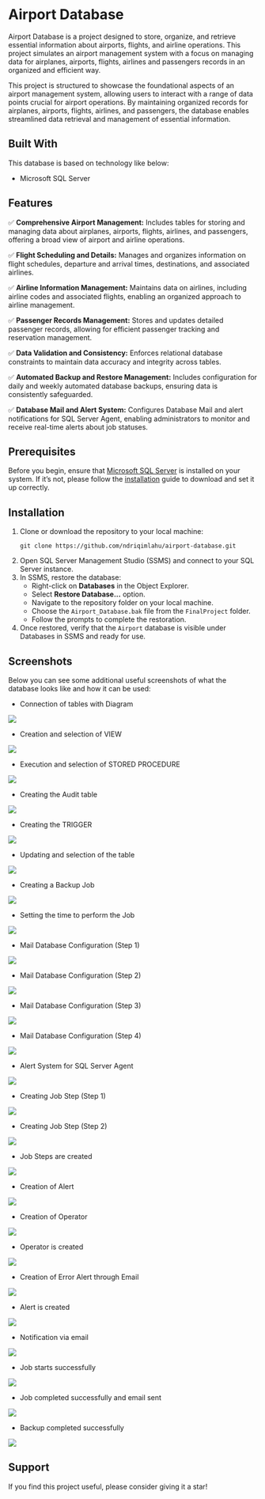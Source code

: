 # Airport Database

Airport Database is a project designed to store, organize, and retrieve essential information about airports, flights, and airline operations. This project simulates an airport management system with a focus on managing data for airplanes, airports, flights, airlines and passengers records in an organized and efficient way.

This project is structured to showcase the foundational aspects of an airport management system, allowing users to interact with a range of data points crucial for airport operations. By maintaining organized records for airplanes, airports, flights, airlines, and passengers, the database enables streamlined data retrieval and management of essential information.

## Built With

This database is based on technology like below:
* Microsoft SQL Server

## Features

✅ **Comprehensive Airport Management:** Includes tables for storing and managing data about airplanes, airports, flights, airlines, and passengers, offering a broad view of airport and airline operations.

✅ **Flight Scheduling and Details:** Manages and organizes information on flight schedules, departure and arrival times, destinations, and associated airlines.

✅ **Airline Information Management:** Maintains data on airlines, including airline codes and associated flights, enabling an organized approach to airline management.

✅ **Passenger Records Management:** Stores and updates detailed passenger records, allowing for efficient passenger tracking and reservation management.

✅ **Data Validation and Consistency:** Enforces relational database constraints to maintain data accuracy and integrity across tables.

✅ **Automated Backup and Restore Management:** Includes configuration for daily and weekly automated database backups, ensuring data is consistently safeguarded.

✅ **Database Mail and Alert System:** Configures Database Mail and alert notifications for SQL Server Agent, enabling administrators to monitor and receive real-time alerts about job statuses.

## Prerequisites

Before you begin, ensure that [Microsoft SQL Server](https://www.microsoft.com/en-us/sql-server/sql-server-downloads) is installed on your system. If it’s not, please follow the [installation](https://learn.microsoft.com/en-us/sql/database-engine/install-windows/install-sql-server) guide to download and set it up correctly.

## Installation

1. Clone or download the repository to your local machine:
   ```
   git clone https://github.com/ndriqimlahu/airport-database.git
   ```
2. Open SQL Server Management Studio (SSMS) and connect to your SQL Server instance.
3. In SSMS, restore the database:
    - Right-click on **Databases** in the Object Explorer.
    - Select **Restore Database...** option.
    - Navigate to the repository folder on your local machine.
    - Choose the `Airport_Database.bak` file from the `FinalProject` folder.
    - Follow the prompts to complete the restoration.
4. Once restored, verify that the `Airport` database is visible under Databases in SSMS and ready for use.

## Screenshots

Below you can see some additional useful screenshots of what the database looks like and how it can be used:

* Connection of tables with Diagram
<img src="https://raw.githubusercontent.com/ndriqimlahu/airport-database/main/FinalProject/FinalProject_Preview/06-Lidhja%20e%20tabelave%20me%20Diagram.JPG">

* Creation and selection of VIEW
<img src="https://raw.githubusercontent.com/ndriqimlahu/airport-database/main/FinalProject/FinalProject_Preview/08-Selektimi%20i%20VIEW.JPG">

* Execution and selection of STORED PROCEDURE
<img src="https://raw.githubusercontent.com/ndriqimlahu/airport-database/main/FinalProject/FinalProject_Preview/11-Selektimi%20pas%20ekzekutimit%20t%C3%AB%20STORED%20PROCEDURE.JPG">

* Creating the Audit table
<img src="https://raw.githubusercontent.com/ndriqimlahu/airport-database/main/FinalProject/FinalProject_Preview/12-Krijimi%20i%20tabel%C3%ABs%20Audit.JPG">

* Creating the TRIGGER
<img src="https://raw.githubusercontent.com/ndriqimlahu/airport-database/main/FinalProject/FinalProject_Preview/13-Krijimi%20i%20TRIGGER.JPG">

* Updating and selection of the table
<img src="https://raw.githubusercontent.com/ndriqimlahu/airport-database/main/FinalProject/FinalProject_Preview/14-Update%20dhe%20Selekti%20i%20tabel%C3%ABs.JPG">

* Creating a Backup Job
<img src="https://raw.githubusercontent.com/ndriqimlahu/airport-database/main/FinalProject/FinalProject_Preview/15-Krijimi%20i%20Job-it%20p%C3%ABr%20BackUp.JPG">

* Setting the time to perform the Job
<img src="https://raw.githubusercontent.com/ndriqimlahu/airport-database/main/FinalProject/FinalProject_Preview/16-Caktimi%20i%20or%C3%ABs%20p%C3%ABr%20kryerjen%20e%20Job-it.JPG">

* Mail Database Configuration (Step 1)
<img src="https://raw.githubusercontent.com/ndriqimlahu/airport-database/main/FinalProject/FinalProject_Preview/19-Konfigurimi%20i%20Database%20Mail-3.JPG">

* Mail Database Configuration (Step 2)
<img src="https://raw.githubusercontent.com/ndriqimlahu/airport-database/main/FinalProject/FinalProject_Preview/20-Konfigurimi%20i%20Database%20Mail-4.JPG">

* Mail Database Configuration (Step 3)
<img src="https://raw.githubusercontent.com/ndriqimlahu/airport-database/main/FinalProject/FinalProject_Preview/21-Konfigurimi%20i%20Database%20Mail-5.JPG">

* Mail Database Configuration (Step 4)
<img src="https://raw.githubusercontent.com/ndriqimlahu/airport-database/main/FinalProject/FinalProject_Preview/25-Konfigurimi%20i%20Database%20Mail-9.JPG">

* Alert System for SQL Server Agent
<img src="https://raw.githubusercontent.com/ndriqimlahu/airport-database/main/FinalProject/FinalProject_Preview/27-Alert%20System%20p%C3%ABr%20SQL%20Server%20Agent.JPG">

* Creating Job Step (Step 1)
<img src="https://raw.githubusercontent.com/ndriqimlahu/airport-database/main/FinalProject/FinalProject_Preview/28-Job%20Step-1.JPG">

* Creating Job Step (Step 2)
<img src="https://raw.githubusercontent.com/ndriqimlahu/airport-database/main/FinalProject/FinalProject_Preview/29-Job%20Step-2.JPG">

* Job Steps are created
<img src="https://raw.githubusercontent.com/ndriqimlahu/airport-database/main/FinalProject/FinalProject_Preview/30-Job%20Step%20%C3%ABsht%C3%AB%20kryer.JPG">

* Creation of Alert
<img src="https://raw.githubusercontent.com/ndriqimlahu/airport-database/main/FinalProject/FinalProject_Preview/31-Alert%20krijimi.JPG">

* Creation of Operator
<img src="https://raw.githubusercontent.com/ndriqimlahu/airport-database/main/FinalProject/FinalProject_Preview/32-Operator%20krijimi.JPG">

* Operator is created
<img src="https://raw.githubusercontent.com/ndriqimlahu/airport-database/main/FinalProject/FinalProject_Preview/33-Operator%20i%20krijuar.JPG">

* Creation of Error Alert through Email
<img src="https://raw.githubusercontent.com/ndriqimlahu/airport-database/main/FinalProject/FinalProject_Preview/34-Alert%20error%20p%C3%ABrmes%20Email.JPG">

* Alert is created
<img src="https://raw.githubusercontent.com/ndriqimlahu/airport-database/main/FinalProject/FinalProject_Preview/35-Alerti%20i%20kryer.JPG">

* Notification via email
<img src="https://raw.githubusercontent.com/ndriqimlahu/airport-database/main/FinalProject/FinalProject_Preview/36-Njoftimi%20per%20email.JPG">

* Job starts successfully
<img src="https://raw.githubusercontent.com/ndriqimlahu/airport-database/main/FinalProject/FinalProject_Preview/37-Job%20starton%20me%20sukses.JPG">

* Job completed successfully and email sent
<img src="https://raw.githubusercontent.com/ndriqimlahu/airport-database/main/FinalProject/FinalProject_Preview/38-Job%20u%20krye%20me%20sukses.JPG">

* Backup completed successfully
<img src="https://raw.githubusercontent.com/ndriqimlahu/airport-database/main/FinalProject/FinalProject_Preview/39-BackUp%20i%20kryer%20me%20sukses.JPG">

## Support

If you find this project useful, please consider giving it a star!
